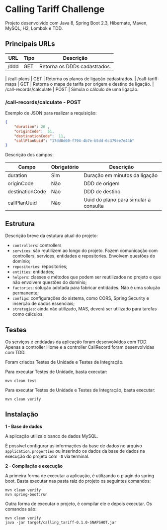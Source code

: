 # Calling Tariff Challenge

Projeto desenvolvido com Java 8, Spring Boot 2.3, Hibernate, Maven, MySQL, H2, Lombok e TDD.

## Principais URLs

| URL  | Tipo |  Descrição |
| ---- | ---- |---- |
| /ddd  | GET  | Retorna os DDDs cadastrados.

| /call-plans  | GET  | Retorna os planos de ligação cadastrados.
| /call-tariff-maps  | GET  | Retorna o mapa de tarifa por origem e destino de ligação.
| /call-records/calculate | POST  | Simula o cálculo de uma ligação.

### /call-records/calculate - POST

Exemplo de JSON para realizar a requisição:

```json
{
    "duration": 20 ,
    "originCode":  51,
    "destinationCode":  11,
    "callPlanUuid": "17dd8d60-f794-4b7e-b5dd-6c379ee7e44b"
}
```

Descrição dos campos:

| Campo  | Obrigatório |  Descrição |
| ---- | ---- |---- |
| duration  | Sim  | Duração em minutos da ligação
| originCode  | Não  | DDD de origem
| destinationCode  | Não  | DDD de destino
| callPlanUuid  | Não  | Uuid do plano para simular a consulta

## Estrutura

Descrição breve da estutura atual do projeto:

- `controllers`: controllers
- `services`: são reutilizem ao longo do projeto. Fazem comunicação com controllers, services, entidades e repositories. Envolvem questões do domínio;
- `repositories`: repositories;
- `entities`: entidades;
- `helpers`: classes e métodos que podem ser reutilizados no projeto e que não envolvem questões do domínio;
- `factories`: solução adotada para fabricar entidades. Não é uma solução permanente;
- `configs`: configurações do sistema, como CORS, Spring Security e inserção de dados essenciais;
- `strategies`: ainda não utilizado, MAS, deverá ser utilizado para tarefas como cálculos.

## Testes

Os serviços e entidadas da aplicação foram desenvolvidos com TDD. Apenas a controller Home e a controller CallRecord foram desenvolvidas com TDD.

Foram criados Testes de Unidade e Testes de Integração.

Para executar Testes de Unidade, basta executar:

```shell script
mvn clean test
```

Para executar Testes de Unidade e Testes de Integração, basta executar:

```shell script
mvn clean verify
```

## Instalação

**1 - Base de dados**

A aplicação utiliza o banco de dados MySQL.

É possível configurar as informações da base de dados no arquivo `application.properties` ou inserindo os dados da base de dados na execução do projeto com `-D` via terminal.

**2 - Compilação e execução**

A primeira forma de executar a aplicação, é utilizando o plugin do spring boot. Basta executar nas pasta raiz do projeto os seguintes comandos:

```shell script
mvn clean verify
mvn spring-boot:run
```

Outra forma de executar o projeto, é compilar ele e depois executar. Os comandos são:
```shell script
mvn clean verify
java -jar target/calling_tariff-0.1.0-SNAPSHOT.jar
```
